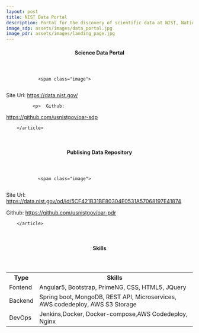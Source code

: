 ```yaml
---
layout: post
title: NIST Data Portal
description: Portal for the discovery of scientific data at NIST, National Institure of Standard and Technologies
image_sdp: assets/images/data_portal.jpg
image_pdr: assets/images/landing_page.jpg
--- 
```


<section id="sdp">
        <article>
                <!-- <span class="image">
                        <img src="{{ post.image }}" alt="" />
                </span> -->
                <header class="major">
                        <h4>Science Data Portal</h4>
                 </header>
    
                <span class="image">
<img src="{{ site.baseurl }}/{{ page.image_sdp }}" alt="" />
</span> 


<p>
Site Url: <a href="https://data.nist.gov/" alt="">https://data.nist.gov/</a>
</p>

              <p>  Github: 
 <a href="https://github.com/usnistgov/oar-sdp" alt="">https://github.com/usnistgov/oar-sdp</a> </p>

        </article>
</section> 

<br/>





<section id="pdr">
        <article>
                <!-- <span class="image">
                        <img src="{{ post.image }}" alt="" />
                </span> -->
                <header class="major">
                        <h4>Publising Data Repository</h4>
                 </header>
               
                <span class="image">
<img src="{{ site.baseurl }}/{{ page.image_pdr }}" alt="" />
</span>

<p>
  Site Url: <a href="https://data.nist.gov/od/id/5CF421B31BE80304E0531A57068197E41874" alt="">https://data.nist.gov/od/id/5CF421B31BE80304E0531A57068197E41874</a> 
</p>
              <p>  Github: 
 <a href="https://github.com/usnistgov/oar-pdr" alt="">https://github.com/usnistgov/oar-pdr</a> </p>

        </article>
</section> 

<br/>


<section id="skills">

 <article>
                <!-- <span class="image">
                        <img src="{{ post.image }}" alt="" />
                </span> -->
                <header class="major">
                        <h4>Skills</h4>
                 </header>
               
<table>
<tr>
    <th>Type</th>
    <th>Skills</th>
</tr>
<tr>
    <td>Fontend</td>
    <td>Angular5, Bootstrap, PrimeNG, CSS, HTML5, JQuery</td>
</tr>
<tr>
    <td>Backend</td>
    <td>Spring boot, MongoDB, REST API, Microservices, AWS codedeploy, AWS S3 Storage</td>
</tr>
<tr>
    <td>DevOps</td>
    <td>Jenkins,Docker, Docker-compose,AWS Codedeploy, Nginx</td>
</tr>
</table>
        </article>

</section>



